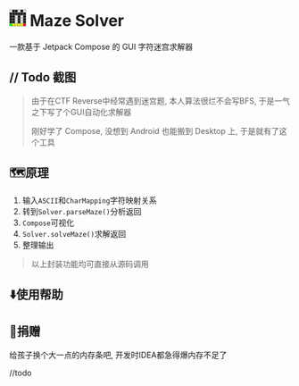 # <img height="30" src="./images/logo.png" width="30"  alt="Logo"/> Maze Solver

一款基于 Jetpack Compose 的 GUI 字符迷宫求解器


// Todo 截图
---

> 由于在CTF Reverse中经常遇到迷宫题, 本人算法很烂不会写BFS, 于是一气之下写了个GUI自动化求解器
> 
> 刚好学了 Compose, 没想到 Android 也能搬到 Desktop 上, 于是就有了这个工具

## 🗺️原理
1. 输入`ASCII`和`CharMapping`字符映射关系
2. 转到`Solver.parseMaze()`分析返回
3. `Compose`可视化
4. `Solver.solveMaze()`求解返回
5. 整理输出
> 以上封装功能均可直接从源码调用
 
## ⬇️使用帮助



## 🥺捐赠
给孩子换个大一点的内存条吧, 开发时IDEA都急得爆内存不足了

//todo